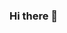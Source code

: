 ### Hi there 👋

<!--
![](https://github.githubassets.com/images/mona-loading.gif)
![](https://github.githubassets.com/images/mona-loading-dark.gif)
![](https://leetcode.com/static/images/coin.gif)
-->

<!--
**J56164/J56164** is a ✨ _special_ ✨ repository because its `README.md` (this file) appears on your GitHub profile.

Here are some ideas to get you started:

- 🔭 I’m currently working on ...
- 🌱 I’m currently learning ...
- 👯 I’m looking to collaborate on ...
- 🤔 I’m looking for help with ...
- 💬 Ask me about ...
- 📫 How to reach me: ...
- 😄 Pronouns: ...
- ⚡ Fun fact: ...
-->
